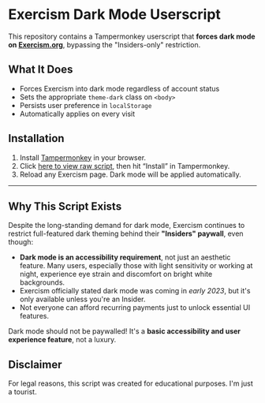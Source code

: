 # Exercism Dark Mode Userscript

This repository contains a Tampermonkey userscript that **forces dark mode on [Exercism.org](https://exercism.org)**, bypassing the "Insiders-only" restriction.

## What It Does

- Forces Exercism into dark mode regardless of account status
- Sets the appropriate `theme-dark` class on `<body>`
- Persists user preference in `localStorage`
- Automatically applies on every visit

## Installation

1. Install [Tampermonkey](https://www.tampermonkey.net/) in your browser.
2. Click [here to view raw script](https://github.com/gumbarros/exercism-dark-mode/raw/refs/heads/main/exercism-dark-mode.user.js), then hit “Install” in Tampermonkey.
3. Reload any Exercism page. Dark mode will be applied automatically.

---

## Why This Script Exists

Despite the long-standing demand for dark mode, Exercism continues to restrict full-featured dark theming behind their **"Insiders" paywall**, even though:

- **Dark mode is an accessibility requirement**, not just an aesthetic feature. Many users, especially those with light sensitivity or working at night, experience eye strain and discomfort on bright white backgrounds.
- Exercism officially stated dark mode was coming in *early 2023*, but it's only available unless you're an Insider.
- Not everyone can afford recurring payments just to unlock essential UI features.

Dark mode should not be paywalled! It's a **basic accessibility and user experience feature**, not a luxury.

## Disclaimer

For legal reasons, this script was created for educational purposes. I'm just a tourist.
